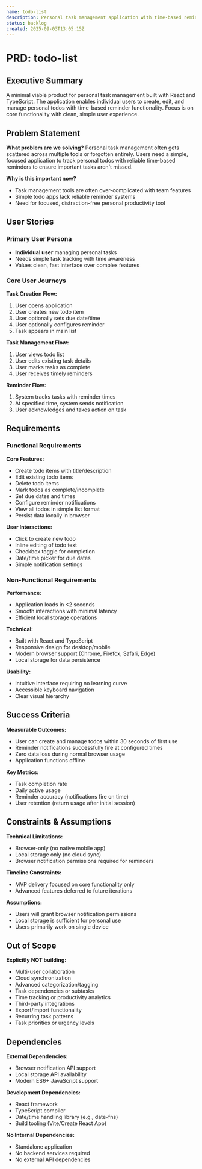 ```yaml
---
name: todo-list
description: Personal task management application with time-based reminders
status: backlog
created: 2025-09-03T13:05:15Z
---
```


# PRD: todo-list

## Executive Summary

A minimal viable product for personal task management built with React and TypeScript. The application enables individual users to create, edit, and manage personal todos with time-based reminder functionality. Focus is on core functionality with clean, simple user experience.

## Problem Statement

**What problem are we solving?**
Personal task management often gets scattered across multiple tools or forgotten entirely. Users need a simple, focused application to track personal todos with reliable time-based reminders to ensure important tasks aren't missed.

**Why is this important now?**
- Task management tools are often over-complicated with team features
- Simple todo apps lack reliable reminder systems
- Need for focused, distraction-free personal productivity tool

## User Stories

### Primary User Persona
- **Individual user** managing personal tasks
- Needs simple task tracking with time awareness
- Values clean, fast interface over complex features

### Core User Journeys

**Task Creation Flow:**
1. User opens application
2. User creates new todo item
3. User optionally sets due date/time
4. User optionally configures reminder
5. Task appears in main list

**Task Management Flow:**
1. User views todo list
2. User edits existing task details
3. User marks tasks as complete
4. User receives timely reminders

**Reminder Flow:**
1. System tracks tasks with reminder times
2. At specified time, system sends notification
3. User acknowledges and takes action on task

## Requirements

### Functional Requirements

**Core Features:**
- Create todo items with title/description
- Edit existing todo items
- Delete todo items
- Mark todos as complete/incomplete
- Set due dates and times
- Configure reminder notifications
- View all todos in simple list format
- Persist data locally in browser

**User Interactions:**
- Click to create new todo
- Inline editing of todo text
- Checkbox toggle for completion
- Date/time picker for due dates
- Simple notification settings

### Non-Functional Requirements

**Performance:**
- Application loads in <2 seconds
- Smooth interactions with minimal latency
- Efficient local storage operations

**Technical:**
- Built with React and TypeScript
- Responsive design for desktop/mobile
- Modern browser support (Chrome, Firefox, Safari, Edge)
- Local storage for data persistence

**Usability:**
- Intuitive interface requiring no learning curve
- Accessible keyboard navigation
- Clear visual hierarchy

## Success Criteria

**Measurable Outcomes:**
- User can create and manage todos within 30 seconds of first use
- Reminder notifications successfully fire at configured times
- Zero data loss during normal browser usage
- Application functions offline

**Key Metrics:**
- Task completion rate
- Daily active usage
- Reminder accuracy (notifications fire on time)
- User retention (return usage after initial session)

## Constraints & Assumptions

**Technical Limitations:**
- Browser-only (no native mobile app)
- Local storage only (no cloud sync)
- Browser notification permissions required for reminders

**Timeline Constraints:**
- MVP delivery focused on core functionality only
- Advanced features deferred to future iterations

**Assumptions:**
- Users will grant browser notification permissions
- Local storage is sufficient for personal use
- Users primarily work on single device

## Out of Scope

**Explicitly NOT building:**
- Multi-user collaboration
- Cloud synchronization
- Advanced categorization/tagging
- Task dependencies or subtasks
- Time tracking or productivity analytics
- Third-party integrations
- Export/import functionality
- Recurring task patterns
- Task priorities or urgency levels

## Dependencies

**External Dependencies:**
- Browser notification API support
- Local storage API availability
- Modern ES6+ JavaScript support

**Development Dependencies:**
- React framework
- TypeScript compiler
- Date/time handling library (e.g., date-fns)
- Build tooling (Vite/Create React App)

**No Internal Dependencies:**
- Standalone application
- No backend services required
- No external API dependencies